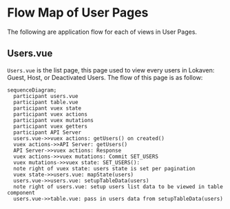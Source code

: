 # Flow Map of User Pages

The following are application flow for each of views in User Pages.

## Users.vue
`Users.vue` is the list page, this page used to view every users in Lokaven: Guest, Host, or Deactivated Users. The flow of this page is as follow:

```mermaid
sequenceDiagram;
  participant users.vue
  participant table.vue
  participant vuex state
  participant vuex actions
  participant vuex mutations
  participant vuex getters
  participant API Server
  users.vue->>vuex actions: getUsers() on created()
  vuex actions->>API Server: getUsers()
  API Server->>vuex actions: Response
  vuex actions->>vuex mutations: Commit SET_USERS
  vuex mutations->>vuex state: SET_USERS():
  note right of vuex state: users state is set per pagination
  vuex state->>users.vue: mapState(users)
  users.vue->>users.vue: setupTableData(users)
  note right of users.vue: setup users list data to be viewed in table component
  users.vue->>table.vue: pass in users data from setupTableData(users)
```